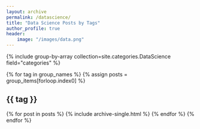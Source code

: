 ```yaml
---
layout: archive
permalink: /datascience/
title: "Data Science Posts by Tags"
author_profile: true
header:
    image: "/images/data.png"
---
```



{% include group-by-array collection=site.categories.DataScience field="categories" %}

{% for tag in group_names %}
  {% assign posts = group_items[forloop.index0] %}
  <h2 id="{{ tag | slugify }}" class="archive__subtitle">{{ tag }}</h2>
  {% for post in posts %}
    {% include archive-single.html %}
  {% endfor %}
{% endfor %}